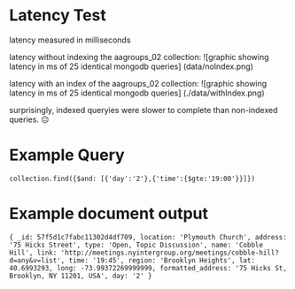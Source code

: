 # Latency Test
latency measured in milliseconds

latency without indexing the aagroups_02 collection:
![graphic showing latency in ms of 25 identical mongodb queries]
(data/noIndex.png)

latency with an index of the aagroups_02 collection:
![graphic showing latency in ms of 25 identical mongodb queries]
(./data/withIndex.png)

surprisingly, indexed queryies were slower to complete than non-indexed queries. :neutral_face: 

# Example Query
`collection.find({$and: [{'day':'2'},{'time':{$gte:'19:00'}}]})`

# Example document output

`
{
  _id: 57f5d1c7fabc11302d4df709,
  location: 'Plymouth Church',
  address: '75 Hicks Street',
  type: 'Open, Topic Discussion',
  name: 'Cobble Hill',
  link: 'http://meetings.nyintergroup.org/meetings/cobble-hill?d=any&v=list',
  time: '19:45',
  region: 'Brooklyn Heights',
  lat: 40.6993293,
  long: -73.99372269999999,
  formatted_address: '75 Hicks St, Brooklyn, NY 11201, USA',
  day: '2'
 }
 `
